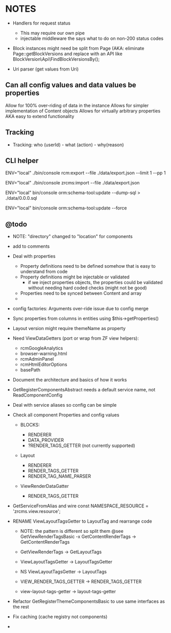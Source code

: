 NOTES
=====

- Handlers for request status
    - This may require our own pipe
    - injectable middleware the says what to do on non-200 status codes
    
- Block instances might need be split from Page 
  (AKA: eliminate Page::getBlockVersions and replace with an API like BlockVersion\Api\FindBlockVersionsBy();
  
- Uri parser (get values from Uri)

## Can all config values and data values be properties ##

Allow for 100% over-riding of data in the instance
Allows for simpler implementation of Content objects
Allows for virtually arbitrary properties AKA easy to extend functionality

## Tracking ##
- Tracking: who (userId) - what (action) - why(reason)

## CLI helper ## 

ENV="local" ./bin/console rcm:export --file ./data/export.json --limit 1 --pp 1

ENV="local" ./bin/console zrcms:import --file ./data/export.json 

ENV="local" bin/console orm:schema-tool:update --dump-sql > ./data/0.0.0.sql

ENV="local" bin/console orm:schema-tool:update --force

## @todo ##

- NOTE: "directory" changed to "location" for components
- add <identifier> to comments
- Deal with properties
    - Property definitions need to be defined somehow that is easy to understand from code
    - Property definitions might be injectable or validated
        - if we inject properties objects, the properties could be validated without needing hard coded checks (might not be good)
    - Properties need to be synced between Content and array
    - 
- config factories: Arguments over-ride issue due to config merge
- Sync properties from columns in entities using $this->getProperties()
- Layout version might require themeName as property
- Need ViewDataGetters (port or wrap from ZF view helpers):
    - rcmGoogleAnalytics
    - browser-warning.html
    - rcmAdminPanel
    - rcmHtmlEditorOptions
    - basePath
    

            
- Document the architecture and basics of how it works
- GetRegisterComponentsAbstract needs a default service name, not ReadComponentConfig

- Deal with service aliases so config can be simple

- Check all component Properties and config values
    - BLOCKS:
        - RENDERER
        - DATA_PROVIDER
        - ?RENDER_TAGS_GETTER (not currently supported)
        
    - Layout
        - RENDERER
        - RENDER_TAGS_GETTER
        - RENDER_TAG_NAME_PARSER
        
    - ViewRenderDataGatter
        - RENDER_TAGS_GETTER
        
- GetServiceFromAlias and wire const NAMESPACE_RESOURCE = 'zrcms.view.resource';

- RENAME ViewLayoutTagsGetter to LayoutTag and rearrange code
    - NOTE: the pattern is different so split them @see GetViewRenderTagsBasic
    -x GetContentRenderTags -> GetContentRenderTags
    
    - GetViewRenderTags -> GetLayoutTags
    - ViewLayoutTagsGetter -> LayoutTagsGetter
    - NS ViewLayoutTagsGetter -> LayoutTags
    - VIEW_RENDER_TAGS_GETTER -> RENDER_TAGS_GETTER
    - view-layout-tags-getter -> layout-tags-getter

- Refactor GetRegisterThemeComponentsBasic to use same interfaces as the rest

- Fix caching (cache registry not components)
- 
